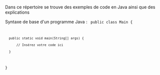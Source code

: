 Dans ce répertoire se trouve des exemples de code en Java ainsi que des explications

Syntaxe de base d'un programme Java :
<code>
  public class Main {
  
      public static void main(String[] args) {
  
          // Insérez votre code ici
      
      }
  
  }
</code>
